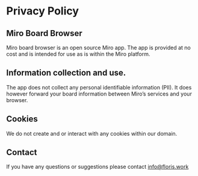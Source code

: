 # Privacy Policy

## Miro Board Browser

Miro board browser is an open source Miro app. The app is provided at no cost and is intended for use as is within the Miro platform.

## Information collection and use.

The app does not collect any personal identifiable information (PII). It does however forward your board information between Miro’s services and your browser.

## Cookies 

We do not create and or interact with any cookies within our domain.

## Contact

If you have any questions or suggestions please contact info@floris.work
